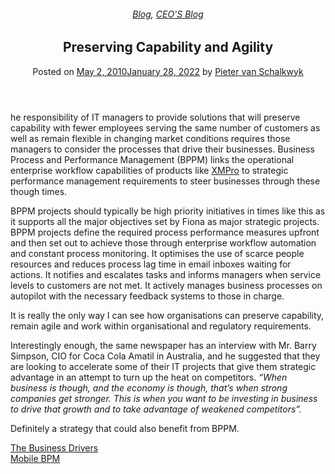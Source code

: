 
<article class="post-228 post type-post status-publish format-standard has-post-thumbnail hentry category-blog category-pieter-blog tag-solutions" id="post-228">
<div class="article-inner">
<header class="entry-header">
<div class="entry-header-text entry-header-text-top text-center">
<h6 class="entry-category is-xsmall"><a href="https://xmpro.com/category/blog/" rel="category tag">Blog</a>, <a href="https://xmpro.com/category/blog/pieter-blog/" rel="category tag">CEO'S Blog</a></h6><h1 class="entry-title">Preserving Capability and Agility</h1><div class="entry-divider is-divider small"></div>
<div class="entry-meta uppercase is-xsmall">
<span class="posted-on">Posted on <a href="https://xmpro.com/preserving-capability-and-agility/" rel="bookmark"><time class="entry-date published" datetime="2010-05-02T05:49:07+00:00">May 2, 2010</time><time class="updated" datetime="2022-01-28T05:33:17+00:00">January 28, 2022</time></a></span> <span class="byline">by <span class="meta-author vcard"><a class="url fn n" href="https://xmpro.com/author/pietervs/">Pieter van Schalkwyk</a></span></span> </div>
</div>
</header>
<div class="entry-content single-page">
<p>he responsibility of IT managers to provide solutions that will preserve capability with fewer employees serving the same number of customers as well as remain flexible in changing market conditions requires those managers to consider the processes that drive their businesses. Business Process and Performance Management (BPPM) links the operational enterprise workflow capabilities of products like <a href="https://xmpro.com/">XMPro</a> to strategic performance management requirements to steer businesses through these though times.</p>
<p>BPPM projects should typically be high priority initiatives in times like this as it supports all the major objectives set by Fiona as major strategic projects. BPPM projects define the required process performance measures upfront and then set out to achieve those through enterprise workflow automation and constant process monitoring. It optimises the use of scarce people resources and reduces process lag time in email inboxes waiting for actions. It notifies and escalates tasks and informs managers when service levels to customers are not met. It actively manages business processes on autopilot with the necessary feedback systems to those in charge.</p>
<p>It is really the only way I can see how organisations can preserve capability, remain agile and work within organisational and regulatory requirements.</p>
<p>Interestingly enough, the same newspaper has an interview with Mr. Barry Simpson, CIO for Coca Cola Amatil in Australia, and he suggested that they are looking to accelerate some of their IT projects that give them strategic advantage in an attempt to turn up the heat on competitors. <em>“When business is though, and the economy is though, that’s when strong companies get stronger. This is when you want to be investing in business to drive that growth and to take advantage of weakened competitors”.</em></p>
<p>Definitely a strategy that could also benefit from BPPM.</p>
<div class="blog-share text-center"><div class="is-divider medium"></div><div class="social-icons share-icons share-row relative"><a aria-label="Share on WhatsApp" class="icon button circle is-outline tooltip whatsapp show-for-medium" data-action="share/whatsapp/share" href="whatsapp://send?text=Preserving%20Capability%20and%20Agility - https://xmpro.com/preserving-capability-and-agility/" title="Share on WhatsApp"><i class="icon-whatsapp"></i></a><a aria-label="Share on Facebook" class="icon button circle is-outline tooltip facebook" data-label="Facebook" href="https://www.facebook.com/sharer.php?u=https://xmpro.com/preserving-capability-and-agility/" onclick="window.open(this.href,this.title,'width=500,height=500,top=300px,left=300px'); return false;" rel="noopener nofollow" target="_blank" title="Share on Facebook"><i class="icon-facebook"></i></a><a aria-label="Share on Twitter" class="icon button circle is-outline tooltip twitter" href="https://twitter.com/share?url=https://xmpro.com/preserving-capability-and-agility/" onclick="window.open(this.href,this.title,'width=500,height=500,top=300px,left=300px'); return false;" rel="noopener nofollow" target="_blank" title="Share on Twitter"><i class="icon-twitter"></i></a><a aria-label="Email to a Friend" class="icon button circle is-outline tooltip email" href="/cdn-cgi/l/email-protection#5f602c2a3d353a3c2b620f2d3a2c3a2d293631387a6d6f1c3e2f3e3d3633362b267a6d6f3e313b7a6d6f1e383633362b26793d303b26621c373a3c347a6d6f2b37362c7a6d6f302a2b7a6c1e7a6d6f372b2b2f2c7a6c1e7a6d197a6d1927322f2d30713c30327a6d192f2d3a2c3a2d29363138723c3e2f3e3d3633362b26723e313b723e383633362b267a6d19" rel="nofollow" title="Email to a Friend"><i class="icon-envelop"></i></a><a aria-label="Pin on Pinterest" class="icon button circle is-outline tooltip pinterest" href="https://pinterest.com/pin/create/button?url=https://xmpro.com/preserving-capability-and-agility/&amp;media=https://xmpro.com/wp-content/uploads/2010/05/XMPro-Icon-1024x1024.png&amp;description=Preserving%20Capability%20and%20Agility" onclick="window.open(this.href,this.title,'width=500,height=500,top=300px,left=300px'); return false;" rel="noopener nofollow" target="_blank" title="Pin on Pinterest"><i class="icon-pinterest"></i></a><a aria-label="Share on LinkedIn" class="icon button circle is-outline tooltip linkedin" href="https://www.linkedin.com/shareArticle?mini=true&amp;url=https://xmpro.com/preserving-capability-and-agility/&amp;title=Preserving%20Capability%20and%20Agility" onclick="window.open(this.href,this.title,'width=500,height=500,top=300px,left=300px'); return false;" rel="noopener nofollow" target="_blank" title="Share on LinkedIn"><i class="icon-linkedin"></i></a></div></div></div>
<nav class="navigation-post" id="nav-below" role="navigation">
<div class="flex-row next-prev-nav bt bb">
<div class="flex-col flex-grow nav-prev text-left">
<div class="nav-previous"><a href="https://xmpro.com/the-business-drivers/" rel="prev"><span class="hide-for-small"><i class="icon-angle-left"></i></span> The Business Drivers</a></div>
</div>
<div class="flex-col flex-grow nav-next text-right">
<div class="nav-next"><a href="https://xmpro.com/mobile-bpm/" rel="next">Mobile BPM <span class="hide-for-small"><i class="icon-angle-right"></i></span></a></div> </div>
</div>
</nav>
</div>
</article>
<div class="comments-area" id="comments">
</div>
